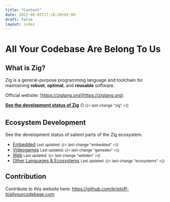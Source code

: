 ```yaml
---
title: "Content"
date: 2022-06-05T17:18:20+02:00
draft: false
layout: index
---
```


# All Your Codebase Are Belong To Us

## What is Zig?
Zig is a general-purpose programming language and toolchain
for maintaining **robust**, **optimal**, and **reusable** software.

Official website:
[https://ziglang.org](https://ziglang.org)

**[See the development status of Zig](/zig/)** <small>⏱️ {{< last-change "zig" >}}</small>

## Ecosystem Development
See the development status of salient parts of the Zig ecosystem.

- [Embedded](/embedded/) <small>Last updated: {{< last-change "embedded" >}}</small>
- [Videogames](/gamedev/) <small>Last updated: {{< last-change "gamedev" >}}</small>
- [Web](/webdev/) <small>Last updated: {{< last-change "webdev" >}}</small>
- [Other Languages & Ecosystems](/ecosystems/) <small>Last updated: {{< last-change "ecosystems" >}}</small>

## Contribution

Contribute to this website here: https://github.com/kristoff-it/allyourcodebase.com
